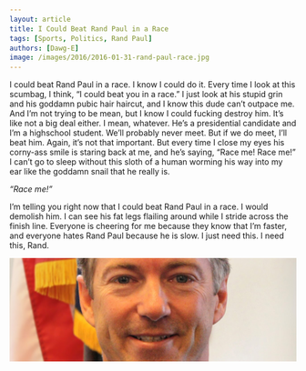```yaml
---
layout: article
title: I Could Beat Rand Paul in a Race
tags: [Sports, Politics, Rand Paul]
authors: [Dawg-E]
image: /images/2016/2016-01-31-rand-paul-race.jpg
---
```


I could beat Rand Paul in a race. I know I could do it. Every time I look at this scumbag, I think, “I could beat you in a race.” I just look at his stupid grin and his goddamn pubic hair haircut, and I know this dude can’t outpace me. And I’m not trying to be mean, but I know I could fucking destroy him. It’s like not a big deal either. I mean, whatever. He’s a presidential candidate and I’m a highschool student. We’ll probably never meet. But if we do meet, I’ll beat him.
Again, it’s not that important. But every time I close my eyes his corny-ass smile is staring back at me, and he’s saying, “Race me! Race me!” I can’t go to sleep without this sloth of a human worming his way into my ear like the goddamn snail that he really is.

*“Race me!”*

I’m telling you right now that I could beat Rand Paul in a race. I would demolish him. I can see his fat legs flailing around while I stride across the finish line. Everyone is cheering for me because they know that I’m faster, and everyone hates Rand Paul because he is slow. I just need this. I need this, Rand.

![Race me!](/images/2016/2016-01-31-rand-paul-race.jpg)
